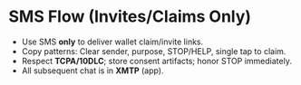 # SMS Flow (Invites/Claims Only)

- Use SMS **only** to deliver wallet claim/invite links.
- Copy patterns: Clear sender, purpose, STOP/HELP, single tap to claim.
- Respect **TCPA/10DLC**; store consent artifacts; honor STOP immediately.
- All subsequent chat is in **XMTP** (app).
